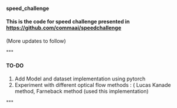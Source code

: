 #### speed_challenge

#### This is the code for speed challenge presented in https://github.com/commaai/speedchallenge

(More updates to follow) 

"""
#### TO-DO

1) Add Model and dataset implementation using pytorch
2) Experiment with different optical flow methods : ( Lucas Kanade method, Farneback method (used this implementation)

"""
